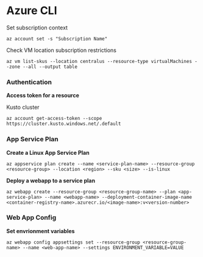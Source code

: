 # Azure CLI

Set subscription context

`az account set -s "Subscription Name"`

Check VM location subscription restrictions

`az vm list-skus --location centralus --resource-type virtualMachines --zone --all --output table`

### Authentication

**Access token for a resource**

Kusto cluster

`az account get-access-token --scope https://cluster.kusto.windows.net/.default`

### App Service Plan

**Create a Linux App Service Plan**

`az appservice plan create --name <service-plan-name> --resource-group <resource-group> --location <region> --sku <size> --is-linux`

**Deploy a webapp to a service plan**

`az webapp create --resource-group <resource-group-name> --plan <app-service-plan> --name <webapp-name> --deployment-container-image-name <container-registry-name>.azurecr.io/<image-name>:v<version-number>`

### Web App Config

**Set envrionment variables**

`az webapp config appsettings set --resource-group <resource-group-name> --name <web-app-name> --settings ENVIRONMENT_VARIABLE=VALUE`
